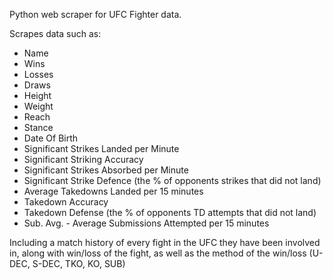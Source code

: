 Python web scraper for UFC Fighter data.

Scrapes data such as:
- Name
- Wins
- Losses
- Draws
- Height
- Weight
- Reach
- Stance
- Date Of Birth
- Significant Strikes Landed per Minute
- Significant Striking Accuracy
- Significant Strikes Absorbed per Minute
- Significant Strike Defence (the % of opponents strikes that did not land)
- Average Takedowns Landed per 15 minutes
- Takedown Accuracy
- Takedown Defense (the % of opponents TD attempts that did not land)
- Sub. Avg. - Average Submissions Attempted per 15 minutes

Including a match history of every fight in the UFC they have been involved in, along with win/loss of the fight, as well as the  method of the win/loss (U-DEC, S-DEC, TKO, KO, SUB)
